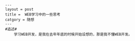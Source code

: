 	---
	layout = post
	title =  WEB学习中的一些思考
	catgory = 随想
	---
	#追述#
		学习WEB开发，是我在去年年底的时候开始设想的，那是我不懂WEB开发。